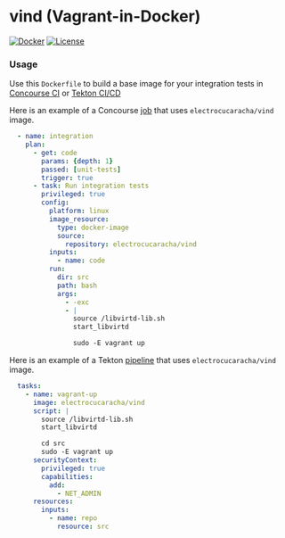 # vind (Vagrant-in-Docker)

[![Docker](https://images.microbadger.com/badges/image/electrocucaracha/vind.svg)](http://microbadger.com/images/electrocucaracha/vind)
[![License](https://img.shields.io/badge/License-Apache%202.0-blue.svg)](https://opensource.org/licenses/Apache-2.0)

### Usage

Use this ```Dockerfile``` to build a base image for your integration
tests in [Concourse CI](http://concourse.ci/) or [Tekton CI/CD](https://tekton.dev/)

Here is an example of a Concourse
[job](https://concourse-ci.org/jobs.html) that uses
`electrocucaracha/vind` image.

```yaml
  - name: integration
    plan:
      - get: code
        params: {depth: 1}
        passed: [unit-tests]
        trigger: true
      - task: Run integration tests
        privileged: true
        config:
          platform: linux
          image_resource:
            type: docker-image
            source:
              repository: electrocucaracha/vind
          inputs:
            - name: code
          run:
            dir: src
            path: bash
            args:
              - -exc
              - |
                source /libvirtd-lib.sh
                start_libvirtd

                sudo -E vagrant up
```

Here is an example of a Tekton
[pipeline](https://tekton.dev/docs/pipelines/pipelines/) that uses
`electrocucaracha/vind` image.

```yaml
  tasks:
    - name: vagrant-up
      image: electrocucaracha/vind
      script: |
        source /libvirtd-lib.sh
        start_libvirtd

        cd src
        sudo -E vagrant up
      securityContext:
        privileged: true
        capabilities:
          add:
            - NET_ADMIN
      resources:
        inputs:
          - name: repo
            resource: src
```
